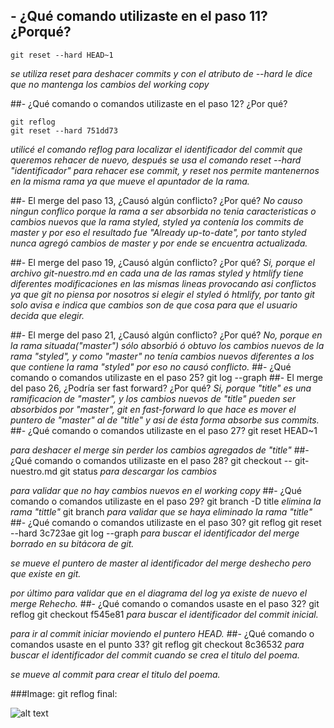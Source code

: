 ## - ¿Qué comando utilizaste en el paso 11? ¿Porqué?

	git reset --hard HEAD~1
	
*se utiliza reset para deshacer commits y con el atributo de --hard le dice que no mantenga los cambios del working copy*

##- ¿Qué comando o comandos utilizaste en el paso 12? ¿Por qué?

	git reflog
	git reset --hard 751dd73
*utilicé el comando reflog para localizar el identificador del commit que queremos rehacer de nuevo, después se usa el comando reset --hard "identificador" para rehacer ese commit, y reset nos permite mantenernos en la misma rama ya que mueve el apuntador de la rama.*

##- El merge del paso 13, ¿Causó algún conflicto? ¿Por qué?
*No causo ningun conflico porque la rama a ser absorbida no tenia caracteristicas o cambios nuevos que la rama styled, styled ya contenía los commits de master y por eso el resultado fue "Already up-to-date", por tanto styled nunca agregó cambios de master y por ende se encuentra actualizada.*

##- El merge del paso 19, ¿Causó algún conflicto? ¿Por qué?
*Si, porque el archivo git-nuestro.md en cada una de las ramas styled y htmlify tiene diferentes modificaciones en las mismas lineas provocando asi conflictos ya que git no piensa por nosotros si elegir el styled ó htmlify, por tanto git solo avisa e indica que cambios son de que cosa para que el usuario decida que elegir.*

##- El merge del paso 21, ¿Causó algún conflicto? ¿Por qué?
*No, porque en la rama situada("master") sólo absorbió ó obtuvo los cambios nuevos de la rama "styled", y como "master" no tenía cambios nuevos diferentes a los que contiene la rama "styled" por eso no causó conflicto.*
##- ¿Qué comando o comandos utilizaste en el paso 25?
	git log --graph
##- El merge del paso 26, ¿Podría ser fast forward? ¿Por qué?
*Si, porque "title" es una ramificacion de "master", y los cambios nuevos de "title" pueden ser absorbidos por "master", git en fast-forward lo que hace es mover el puntero de "master" al de "title" y asi de ésta forma absorbe sus commits.*
##- ¿Qué comando o comandos utilizaste en el paso 27?
	git reset HEAD~1

*para deshacer el merge sin perder los cambios agregados de "title"*
##- ¿Qué comando o comandos utilizaste en el paso 28?
	git checkout -- git-nuestro.md
	git status
*para descargar los cambios*
	
*para validar que no hay cambios nuevos en el working copy*
##- ¿Qué comando o comandos utilizaste en el paso 29?
	git branch -D title
*elimina la rama "tittle"*
	git branch
*para validar que se haya eliminado la rama "title"*
##- ¿Qué comando o comandos utilizaste en el paso 30?
	git reflog
	git reset --hard 3c723ae
	git log --graph
*para buscar el identificador del merge borrado en su bitácora de git.*
	
*se mueve el puntero de master al identificador del merge deshecho pero que existe en git.*
	
*por último para validar que en el diagrama del log ya existe de nuevo el merge Rehecho.*
##- ¿Qué comando o comandos usaste en el paso 32?
	git reflog
	git checkout f545e81
*para buscar el identificador del commit inicial.*

*para ir al commit iniciar moviendo el puntero HEAD.*
##- ¿Qué comando o comandos usaste en el punto 33?
	git reflog
	git checkout 8c36532
*para buscar el identificador del commit cuando se crea el titulo del poema.*

*se mueve al commit para crear el titulo del poema.*

###Image:
git reflog final:
 
![alt text](http://i1122.photobucket.com/albums/l540/Lapicher_j/Captura%20de%20pantalla%202016-06-19%20a%20las%201.38.03.png)
